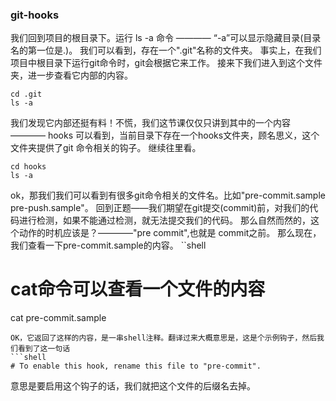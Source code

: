 
### git-hooks
我们回到项目的根目录下。运行 ls -a 命令 ———— “-a”可以显示隐藏目录(目录名的第一位是.)。
我们可以看到，存在一个".git"名称的文件夹。
事实上，在我们项目中根目录下运行git命令时，git会根据它来工作。
接来下我们进入到这个文件夹，进一步查看它内部的内容。
```shell
cd .git
ls -a
```
我们发现它内部还挺有料！不慌，我们这节课仅仅只讲到其中的一个内容 ———— hooks
可以看到，当前目录下存在一个hooks文件夹，顾名思义，这个文件夹提供了git 命令相关的钩子。
继续往里看。
```shell
cd hooks
ls -a
```
ok，那我们我们可以看到有很多git命令相关的文件名。比如"pre-commit.sample pre-push.sample"。
回到正题——我们期望在git提交(commit)前，对我们的代码进行检测，如果不能通过检测，就无法提交我们的代码。
那么自然而然的，这个动作的时机应该是？————"pre commit",也就是 commit之前。
那么现在，我们查看一下pre-commit.sample的内容。
``shell
# cat命令可以查看一个文件的内容
cat pre-commit.sample
```
OK，它返回了这样的内容，是一串shell注释。翻译过来大概意思是，这是个示例钩子，然后我们看到了这一句话
```shell
# To enable this hook, rename this file to "pre-commit".
```
意思是要启用这个钩子的话，我们就把这个文件的后缀名去掉。




